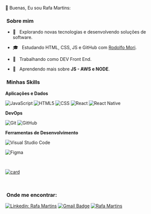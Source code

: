   👀  Buenas, Eu sou Rafa Martins:
  

<h3>  &nbsp;Sobre mim </h3>

- 🤔 &nbsp; Explorando novas tecnologias e desenvolvendo soluções de software.
- 🎓 &nbsp; Estudando HTML, CSS, JS e GitHub com  <a href="rodolfomori.com.br"> Rodolfo Mori</a>.
- 💼 &nbsp; Trabalhando como DEV Front End.

- 🌱 &nbsp; Aprendendo mais sobre **JS - AWS e NODE**.

<h3>  &nbsp;Minhas Skills </h3>

**Aplicações e Dados**

  
  ![JavaScript](https://img.shields.io/badge/-JavaScript-333333?style=flat&logo=javascript)
  ![HTML5](https://img.shields.io/badge/-HTML5-333333?style=flat&logo=HTML5)
  ![CSS](https://img.shields.io/badge/-CSS-333333?style=flat&logo=CSS3&logoColor=1572B6)
  ![React](https://img.shields.io/badge/-React-333333?style=flat&logo=react)
  ![React Native](https://img.shields.io/badge/-React%20Native-333333?style=flat&logo=react)



**DevOps**

  ![Git](https://img.shields.io/badge/-Git-333333?style=flat&logo=git)
  ![GitHub](https://img.shields.io/badge/-GitHub-333333?style=flat&logo=github)


**Ferramentas de Desenvolvimento**

  ![Visual Studio Code](https://img.shields.io/badge/-Visual%20Studio%20Code-333333?style=flat&logo=visual-studio-code&logoColor=007ACC)
 
  ![Figma](https://img.shields.io/badge/-Figma-333333?style=flat&logo=figma&logoColor=007ACC)
 

<br/>

[![card](https://github-readme-stats.vercel.app/api?username=RafaMartins&theme=dark&show_icons=true)](https://github.com/0martins/)


<br/>

<h3>  &nbsp;Onde me encontrar: </h3> 

[![Linkedin: Rafa Martins](https://img.shields.io/badge/-Rafa_Martins-blue?style=flat-square&logo=Linkedin&logoColor=white&link=https://www.linkedin.com/in/rafael-omartins/)](https://www.linkedin.com/in/rafael-omartins/)
[![Gmail Badge](https://img.shields.io/badge/-MDev-006bed?style=flat-square&logo=Gmail&logoColor=white&link=mailto:omartinsdev@gmail.com)](omartinsdev@gmail.com)
[![Rafa Martins]( https://img.shields.io/github/followers/0martins?label=follow&style=social)](https://github.com/0martins)
